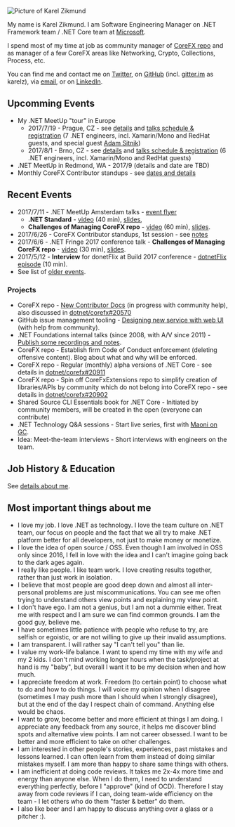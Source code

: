 ![Picture of Karel Zikmund](/images/karelz.jpg)

My name is Karel Zikmund.
I am Software Engineering Manager on .NET Framework team / .NET Core team at [Microsoft](https://www.microsoft.com/).

I spend most of my time at job as community manager of [CoreFX repo](https://github.com/dotnet/corefx) and as manager of a few CoreFX areas like Networking, Crypto, Collections, Process, etc.

You can find me and contact me on [Twitter](https://twitter.com/ziki_cz), on [GitHub](https://github.com/karelz) (incl. [gitter.im](https://gitter.im) as karelz), via [email](mailto:karelz@microsoft.com), or on [LinkedIn](https://www.linkedin.com/in/karelzikmund).

## Upcomming Events

* My .NET MeetUp "tour" in Europe
    * 2017/7/19 - Prague, CZ - see [details](https://twitter.com/ziki_cz/status/880379161272963072) and [talks schedule & registration](https://www.wug.cz/praha/akce/951--Net-TechTalks) (7 .NET engineers, incl. Xamarin/Mono and RedHat guests, and special guest [Adam Sitnik](https://twitter.com/SitnikAdam))
    * 2017/8/1 - Brno, CZ - see [details](https://twitter.com/ziki_cz/status/882255985867460610) and [talks schedule & registration](https://www.wug.cz/brno/akce/952--Net-TechTalks) (6 .NET engineers, incl. Xamarin/Mono and RedHat guests)
* .NET MeetUp in Redmond, WA - 2017/9 (details and date are TBD)
* Monthly CoreFX Contributor standups - see [dates and details](https://github.com/dotnet/corefx-standup/)

## Recent Events

* 2017/7/11 - .NET MeetUp Amsterdam talks - [event flyer](https://twitter.com/evanwijk/status/880173596605284352)
   * **.NET Standard** - [video](https://www.youtube.com/watch?v=QhOfzglQ1-g) (40 min), [slides](/talks/2017-07-11_.NET_MeetUp_Amsterdam_NL/dotNET_Standard.pptx),
   * **Challenges of Managing CoreFX repo** - [video](https://www.youtube.com/watch?v=QRUmG4TjViU) (60 min), [slides](/talks/2017-07-11_.NET_MeetUp_Amsterdam_NL/Challenges_of_Managing_CoreFx_Repo.pptx).
* 2017/6/26 - CoreFX Contributor standups, 1st session - see [notes](https://github.com/dotnet/corefx-standup/blob/master/Standups/2017-06.md)
* 2017/6/6 - .NET Fringe 2017 conference talk - **Challenges of Managing CoreFX repo** - [video](https://www.youtube.com/watch?v=Kcm0ns1pzm0) (30 min), [slides](/talks/2017-06-06_.NET_Fringe/2017-06-06_.NETFringe-Talk_ChallengesOfManagingCoreFxRepo.pptx).
* 2017/5/12 - **Interview** for donetFlix at Build 2017 conference - [dotnetFlix episode](http://dotnetflix.com/player/59) (10 min).
* See list of [older events](/details).

### Projects

* CoreFX repo - [New Contributor Docs](https://github.com/dotnet/corefx/wiki/New-contributor-Docs) (in progress with community help), also discussed in [dotnet/corefx#20570](https://github.com/dotnet/corefx/issues/20570)
* GitHub issue management tooling - [Designing new service with web UI](https://github.com/karelz/GitHubIssues#v2---web-ui) (with help from community).
* .NET Foundations internal talks (since 2008, with A/V since 2011) - [Publish some recordings and notes](https://twitter.com/ziki_cz/status/870877028093800448).
* CoreFX repo - Establish firm Code of Conduct enforcement (deleting offensive content). Blog about what and why will be enforced.
* CoreFX repo - Regular (monthly) alpha versions of .NET Core - see details in [dotnet/corefx#20911](https://github.com/dotnet/corefx/issues/20911)
* CoreFX repo - Spin off CoreFxExtensions repo to simplify creation of libraries/APIs by community which do not belong into CoreFX repo - see details in [dotnet/corefx#20902](https://github.com/dotnet/corefx/issues/20902)
* Shared Source CLI Essentials book for .NET Core - Initiated by community members, will be created in the open (everyone can contribute)
* .NET Technology Q&A sessions - Start live series, first with [Maoni on GC](https://twitter.com/ziki_cz/status/865370793567371268).
* Idea: Meet-the-team interviews - Short interviews with engineers on the team.

## Job History & Education

See [details about me](/details).

## Most important things about me

* I love my job. I love .NET as technology. I love the team culture on .NET team, our focus on people and the fact that we all try to make .NET platform better for all developers, not just to make money or monetize.
* I love the idea of open source / OSS. Even though I am involved in OSS only since 2016, I fell in love with the idea and I can't imagine going back to the dark ages again.
* I really like people. I like team work. I love creating results together, rather than just work in isolation.
* I believe that most people are good deep down and almost all inter-personal problems are just miscommunications. You can see me often trying to understand others view points and explaining my view point.
* I don't have ego. I am not a genius, but I am not a dummie either. Treat me with respect and I am sure we can find common grounds. I am the good guy, believe me.
* I have sometimes little patience with people who refuse to try, are selfish or egoistic, or are not willing to give up their invalid assumptions.
* I am transparent. I will rather say "I can't tell you" than lie.
* I value my work-life balance. I want to spend my time with my wife and my 2 kids. I don't mind working longer hours when the task/project at hand is my "baby", but overall I want it to be my decision when and how much.
* I appreciate freedom at work. Freedom (to certain point) to choose what to do and how to do things. I will voice my opinion when I disagree (sometimes I may push more than I should when I strongly disagree), but at the end of the day I respect chain of command. Anything else would be chaos.
* I want to grow, become better and more efficient at things I am doing. I appreciate any feedback from any source, it helps me discover blind spots and alternative view points. I am not career obsessed. I want to be better and more efficient to take on other challenges.
* I am interested in other people's stories, experiences, past mistakes and lessons learned. I can often learn from them instead of doing similar mistakes myself. I am more than happy to share same things with others.
* I am inefficient at doing code reviews. It takes me 2x-4x more time and energy than anyone else. When I do them, I need to understand everything perfectly, before I "approve" (kind of OCD). Therefore I stay away from code reviews if I can, doing team-wide efficiency on the team - I let others who do them "faster & better" do them.
* I also like beer and I am happy to discuss anything over a glass or a pitcher :).
